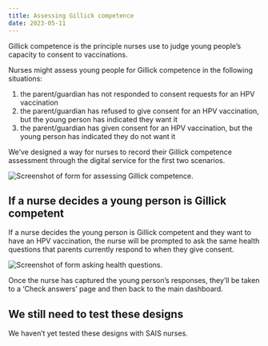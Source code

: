 ```yaml
---
title: Assessing Gillick competence
date: 2023-05-11
---
```


Gillick competence is the principle nurses use to judge young people’s capacity to consent to vaccinations.

Nurses might assess young people for Gillick competence in the following situations:

1. the parent/guardian has not responded to consent requests for an HPV vaccination
2. the parent/guardian has refused to give consent for an HPV vaccination, but the young person has indicated they want it
3. the parent/guardian has given consent for an HPV vaccination, but the young person has indicated they do not want it

We’ve designed a way for nurses to record their Gillick competence assessment through the digital service for the first two scenarios.

![Screenshot of form for assessing Gillick competence.](are-they-gillick-competent.png)

## If a nurse decides a young person is Gillick competent

If a nurse decides the young person is Gillick competent and they want to have an HPV vaccination, the nurse will be prompted to ask the same health questions that parents currently respond to when they give consent.

![Screenshot of form asking health questions.](health-questions.png)

Once the nurse has captured the young person’s responses, they’ll be taken to a ‘Check answers’ page and then back to the main dashboard.

## We still need to test these designs

We haven’t yet tested these designs with SAIS nurses.
